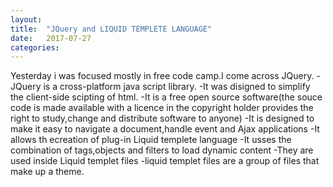 ```yaml
---
layout: 
title:  "JQuery and LIQUID TEMPLETE LANGUAGE"
date:   2017-07-27 
categories: 
---
```

Yesterday i was focused mostly in free code camp.I come across JQuery.
-JQuery is a cross-platform java script library.
-It was disigned to simplify the client-side scipting of html.
-It is a free open source software(the souce code is made available with 
 a licence in the copyright holder provides the right to study,change and distribute
 software to anyone)
-It is designed to make it easy to navigate a document,handle event and Ajax applications
-It allows th ecreation of plug-in
        Liquid templete language
-It usses the combination of tags,objects and filters to load dynamic content
-They are used inside Liquid templet files
-liquid templet files are a group of files that make up a theme. 


